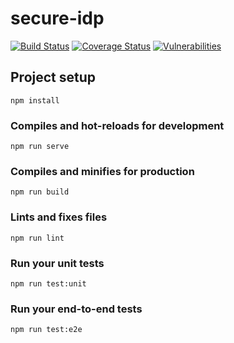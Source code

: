 # secure-idp

[![Build Status](https://travis-ci.com/lbrty/secure-idp-ui.svg?branch=develop)](https://travis-ci.com/lbrty/secure-idp-ui)
[![Coverage Status](https://coveralls.io/repos/github/lbrty/secure-idp-ui/badge.svg?branch=develop)](https://coveralls.io/github/lbrty/secure-idp-ui?branch=develop)
[![Vulnerabilities](https://snyk.io/test/github/lbrty/secure-idp-ui/badge.svg?targetFile=package.json)](https://snyk.io/test/github/lbrty/secure-idp-ui?targetFile=package.json)

## Project setup
```
npm install
```

### Compiles and hot-reloads for development
```
npm run serve
```

### Compiles and minifies for production
```
npm run build
```

### Lints and fixes files
```
npm run lint
```

### Run your unit tests
```
npm run test:unit
```

### Run your end-to-end tests
```
npm run test:e2e
```

